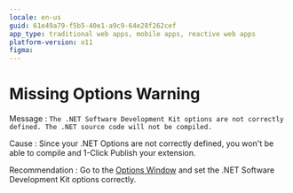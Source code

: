 ```yaml
---
locale: en-us
guid: 61e49a79-f5b5-40e1-a9c9-64e28f262cef
app_type: traditional web apps, mobile apps, reactive web apps
platform-version: o11
figma:
---
```


# Missing Options Warning

Message
:   `The .NET Software Development Kit options are not correctly defined. The .NET source code will not be compiled.`

Cause
:   Since your .NET Options are not correctly defined, you won't be able to compile and 1-Click Publish your extension.

Recommendation
:   Go to the [Options Window](<../../integration-studio/menu/edit/options.md>) and set the .NET Software Development Kit options correctly.